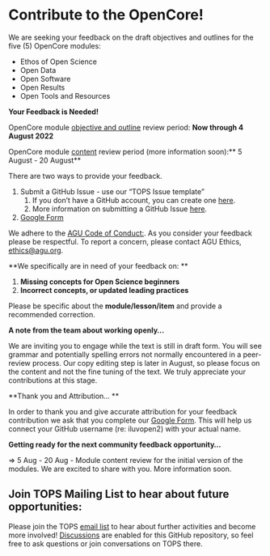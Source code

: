 # **Contribute to the OpenCore!**

We are seeking your feedback on the draft objectives and outlines for the five (5) OpenCore modules: 

* Ethos of Open Science
* Open Data
* Open Software
* Open Results
* Open Tools and Resources

**Your Feedback is Needed!**

OpenCore module <span style="text-decoration:underline;">objective and outline</span> review period: **Now through 4 August 2022**

OpenCore module <span style="text-decoration:underline;">content</span> review period (more information soon):** 5 August - 20 August** 

There are two ways to provide your feedback.

1. Submit a GitHub Issue - use our “TOPS Issue template” 
    1. If you don’t have a GitHub account, you can create one [here](https://github.com/signup?user_email=&source=form-home-signup).
    2. More information on submitting a GitHub Issue [here](https://docs.github.com/en/issues/tracking-your-work-with-issues/creating-an-issue).
2. [Google Form](https://docs.google.com/forms/d/e/1FAIpQLScPmtt6ehzIll8zNEk8aDbn0VDH2X6RNI8sET4QD6viVAdgPQ/viewform) 

We adhere to the [AGU Code of Conduct:](https://www.agu.org/Plan-for-a-Meeting/AGUMeetings/Meetings-Resources/Meetings-code-of-conduct#:~:text=About%20the%20code%20of%20conduct%20American%20Geophysical%20Union,or%20event%2C%20whether%20in%20public%20or%20private%20facilities.). As you consider your feedback please be respectful. To report a concern, please contact AGU Ethics, ethics@agu.org. 

**We specifically are in need of your feedback on: **

1. **Missing concepts for Open Science beginners**
2. **Incorrect concepts, or updated leading practices**

Please be specific about the **module/lesson/item** and provide a recommended correction.

**A note from the team about working openly…**

We are inviting you to engage while the text is still in draft form.  You will see grammar and potentially spelling errors not normally encountered in a peer-review process.  Our copy editing step is later in August, so please focus on the content and not the fine tuning of the text. We truly appreciate your contributions at this stage.

**Thank you and Attribution… **

In order to thank you and give accurate attribution for your feedback contribution we ask that you complete our [Google Form](https://docs.google.com/forms/d/e/1FAIpQLScPmtt6ehzIll8zNEk8aDbn0VDH2X6RNI8sET4QD6viVAdgPQ/viewform).  This will help us connect your GitHub username (re: iluvopen2) with your actual name.

**Getting ready for the next community feedback opportunity…**

=> 5 Aug - 20 Aug - Module content review for the initial version of the modules. We are excited to share with you.  More information soon.

## **Join TOPS Mailing List to hear about future opportunities:**

Please join the TOPS [email list](https://docs.google.com/forms/d/e/1FAIpQLSeb_6PdbaPYFcVwXWgMJ053Q_pF2rW2YOu51Qmrh5nWaRYc7Q/viewform) to hear about further activities and become more involved! [Discussions](https://github.com/nasa/Transform-to-Open-Science/discussions) are enabled for this GitHub repository, so feel free to ask questions or join conversations on TOPS there.
